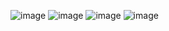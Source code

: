 ![image](https://github.com/user-attachments/assets/2ea23ca5-4ec4-49a7-9ae0-ec5cb5a69a9b)
![image](https://github.com/user-attachments/assets/1bd1ef61-5066-40c5-8c5c-eef8c2b8006e)
![image](https://github.com/user-attachments/assets/b6e94245-7e3e-4adb-9ba8-e44eab45c07a)
![image](https://github.com/user-attachments/assets/acc82d6f-5d72-4d2f-83b1-dc5908451382)
